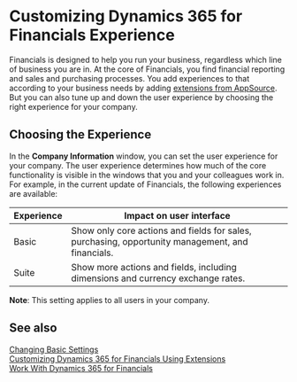 <properties
	pageTitle="Customizing Dynamics 365 for Financials Experience| Financials"
    description="Learn what the user experience tiers mean for you in Dynamics 365 for Financials"
	services="project-madeira"
	documentationCenter=""
	authors="edupont04"/>
<tags
    ms.service="project-madeira"
    ms.topic="article"
    ms.devlang="na"
    ms.tgt_pltfrm="na"
    ms.workload="na"
    ms.date="10/13/2016"
    ms.author="edupont04" />

# Customizing Dynamics 365 for Financials Experience
Financials is designed to help you run your business, regardless which line of business you are in. At the core of Financials, you find financial reporting and sales and purchasing processes. You add experiences to that according to your business needs by adding [extensions from AppSource](ui-extensions.md). But you can also tune up and down the user experience by choosing the right experience for your company.

## Choosing the Experience
In the **Company Information** window, you can set the user experience for your company. The user experience determines how much of the core functionality is visible in the windows that you and your colleagues work in. For example, in the current update of Financials, the following experiences are available:

| Experience                    | Impact on user interface |
|-------------------------------|--------------------------|
|Basic |Show only core actions and fields for sales, purchasing, opportunity management, and financials.|
|Suite |Show more actions and fields, including dimensions and currency exchange rates.|

**Note**: This setting applies to all users in your company.


## See also
[Changing Basic Settings](ui-change-basic-settings.md)  
[Customizing Dynamics 365 for Financials Using Extensions](ui-extensions.md)  
[Work With Dynamics 365 for Financials](ui-work-product.md)
